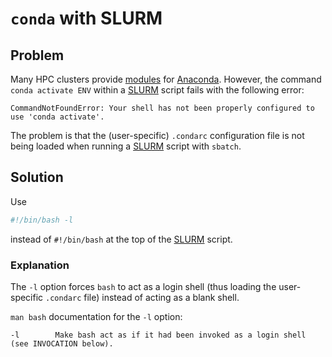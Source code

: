 # `conda` with SLURM

## Problem

Many HPC clusters provide [modules](http://modules.sourceforge.net/) for [Anaconda](https://www.anaconda.com/). However, the command `conda activate ENV` within a [SLURM](https://slurm.schedmd.com/) script fails with the following error:

```text
CommandNotFoundError: Your shell has not been properly configured to use 'conda activate'.
```

The problem is that the (user-specific) `.condarc` configuration file is not being loaded when running a [SLURM](https://slurm.schedmd.com/) script with `sbatch`.

## Solution

Use

```bash
#!/bin/bash -l
```

instead of `#!/bin/bash` at the top of the [SLURM](https://slurm.schedmd.com/) script. 

### Explanation

The `-l` option forces `bash` to act as a login shell (thus loading the user-specific `.condarc` file) instead of acting as a blank shell.


`man bash` documentation for the `-l` option:

```text
-l        Make bash act as if it had been invoked as a login shell (see INVOCATION below).
```
